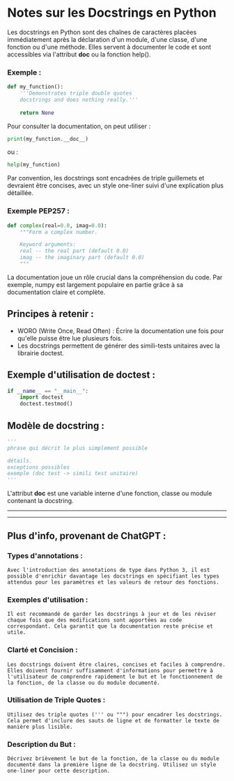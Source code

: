 # Notes sur les Docstrings en Python

Les docstrings en Python sont des chaînes de caractères placées immédiatement après la déclaration d'un module, d'une classe, d'une fonction ou d'une méthode. 
Elles servent à documenter le code et sont accessibles via l'attribut __doc__ ou la fonction help().

### Exemple : 
```python
def my_function():
    '''Demonstrates triple double quotes
    docstrings and does nothing really.'''
  
    return None
```

Pour consulter la documentation, on peut utiliser :

```python
print(my_function.__doc__)
```

ou : 

```python
help(my_function)
```

Par convention, les docstrings sont encadrées de triple guillemets et devraient être concises, avec un style one-liner suivi d'une explication plus détaillée.

### Exemple PEP257 :
```python
def complex(real=0.0, imag=0.0):
    """Form a complex number.

    Keyword arguments:
    real -- the real part (default 0.0)
    imag -- the imaginary part (default 0.0)
    """ 					
```

La documentation joue un rôle crucial dans la compréhension du code. Par exemple, numpy est largement populaire en partie grâce à sa documentation claire et complète.

## Principes à retenir :

* WORO (Write Once, Read Often) : Écrire la documentation une fois pour qu'elle puisse être lue plusieurs fois.
* Les docstrings permettent de générer des simili-tests unitaires avec la librairie doctest.

## Exemple d'utilisation de doctest :

```python
if __name__ == "__main__":
    import doctest
    doctest.testmod()
```

## Modèle de docstring :

```python
'''
phrase qui décrit le plus simplement possible

détails. 
exceptions possibles
exemple (doc test -> simili test unitaire)
'''
```
L'attribut __doc__ est une variable interne d'une fonction, classe ou module contenant la docstring.

---
---
## Plus d'info, provenant de **ChatGPT** :

### Types d'annotations :
    Avec l'introduction des annotations de type dans Python 3, il est possible d'enrichir davantage les docstrings en spécifiant les types attendus pour les paramètres et les valeurs de retour des fonctions.

### Exemples d'utilisation :
    Il est recommandé de garder les docstrings à jour et de les réviser chaque fois que des modifications sont apportées au code correspondant. Cela garantit que la documentation reste précise et utile.

### Clarté et Concision :
    Les docstrings doivent être claires, concises et faciles à comprendre. Elles doivent fournir suffisamment d'informations pour permettre à l'utilisateur de comprendre rapidement le but et le fonctionnement de la fonction, de la classe ou du module documenté.

### Utilisation de Triple Quotes :
    Utilisez des triple quotes (''' ou """) pour encadrer les docstrings. Cela permet d'inclure des sauts de ligne et de formatter le texte de manière plus lisible.

### Description du But :
    Décrivez brièvement le but de la fonction, de la classe ou du module documenté dans la première ligne de la docstring. Utilisez un style one-liner pour cette description.
